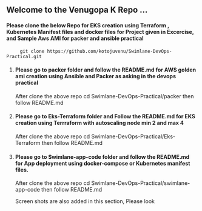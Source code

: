 ## Welcome to the Venugopa K Repo ...
#### Please clone the below Repo for EKS creation using Terraform , Kubernetes Manifest files and docker files for Project given in Excercise, and Sample Aws AMI for packer and ansible practical 

         git clone https://github.com/kotojuvenu/Swimlane-DevOps-Practical.git

1. #### Please go to packer folder and follow the README.md for AWS golden ami creation using Ansible and Packer as asking in the devops practical
      After clone the above repo cd Swimlane-DevOps-Practical/packer then follow README.md
   
2. #### Please go to Eks-Terraform folder and Follow the README.md for EKS creation using Terrraform with autoscaling node min 2 and max 4
      After clone the above repo cd Swimlane-DevOps-Practical/Eks-Terraform then follow README.md

3. #### Please go to Swimlane-app-code folder and follow the README.md for App deployment using docker-compose or Kubernetes manifest files.
      After clone the above repo cd Swimlane-DevOps-Practical/swimlane-app-code then follow README.md

      Screen shots are also added in this section, Please look 
